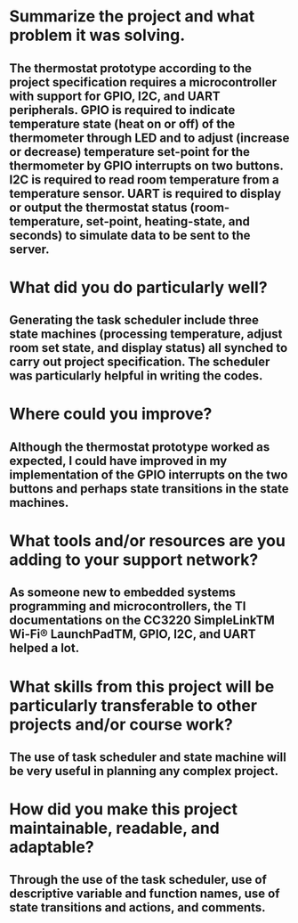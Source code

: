 # Summarize the project and what problem it was solving.
## The thermostat prototype according to the project specification requires a microcontroller with support for GPIO, I2C, and UART peripherals. GPIO is required to indicate temperature state (heat on or off) of the thermometer through LED and to adjust (increase or decrease) temperature set-point for the thermometer by GPIO interrupts on two buttons. I2C is required to read room temperature from a temperature sensor. UART is required to display or output the thermostat status (room-temperature, set-point, heating-state, and seconds) to simulate data to be sent to the server. 

# What did you do particularly well?
## Generating the task scheduler include three state machines (processing temperature, adjust room set state, and display status) all synched to carry out project specification. The scheduler was particularly helpful in writing the codes. 

# Where could you improve?
## Although the thermostat prototype worked as expected, I could have improved in my implementation of the GPIO interrupts on the two buttons and perhaps state transitions in the state machines.

# What tools and/or resources are you adding to your support network?
## As someone new to embedded systems programming and microcontrollers, the TI documentations on the CC3220 SimpleLinkTM Wi-Fi® LaunchPadTM, GPIO, I2C, and UART helped a lot.  

# What skills from this project will be particularly transferable to other projects and/or course work?
## The use of task scheduler and state machine will be very useful in planning any complex project.

# How did you make this project maintainable, readable, and adaptable?
## Through the use of the task scheduler, use of descriptive variable and function names, use of state transitions and actions, and comments. 

